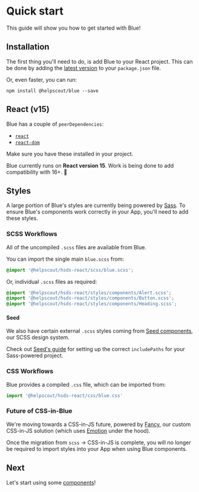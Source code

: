 # Quick start

This guide will show you how to get started with Blue!

## Installation

The first thing you'll need to do, is add Blue to your React project. This can be done by adding the [latest version](https://github.com/helpscout/hsds-react/releases) to your `package.json` file.

Or, even faster, you can run:

```
npm install @helpscout/blue --save
```

## React (v15)

Blue has a couple of `peerDependencies`:

* [`react`](https://www.npmjs.com/package/react)
* [`react-dom`](https://www.npmjs.com/package/react-dom)

Make sure you have these installed in your project.

Blue currently runs on **React version 15**. Work is being done to add compatibility with 16+. 💪

## Styles

A large portion of Blue's styles are currently being powered by [Sass](https://sass-lang.com/). To ensure Blue's components work correctly in your App, you'll need to add these styles.

### SCSS Workflows

All of the uncompiled `.scss` files are available from Blue.

You can import the single main `blue.scss` from:

```scss
@import '@helpscout/hsds-react/scss/blue.scss';
```

Or, individual `.scss` files as required:

```scss
@import '@helpscout/hsds-react/styles/components/Alert.scss';
@import '@helpscout/hsds-react/styles/components/Button.scss';
@import '@helpscout/hsds-react/styles/components/Heading.scss';
```

#### Seed

We also have certain external `.scss` styles coming from [Seed components](https://developer.helpscout.com/seed/), our SCSS design system.

Check out [Seed's guide](https://developer.helpscout.com/seed/guides/quick-start/seed-packs/#include) for setting up the correct `includePaths` for your Sass-powered project.

### CSS Workflows

Blue provides a compiled `.css` file, which can be imported from:

```js
import '@helpscout/hsds-react/css/blue.css'
```

### Future of CSS-in-Blue

We're moving towards a CSS-in-JS future, powered by [Fancy](https://github.com/helpscout/fancy), our custom CSS-in-JS solution (which uses [Emotion](https://emotion.sh/) under the hood).

Once the migration from `scss` -> CSS-in-JS is complete, you will no longer be required to import styles into your App when using Blue components.

## Next

Let's start using some [components](components.md)!
